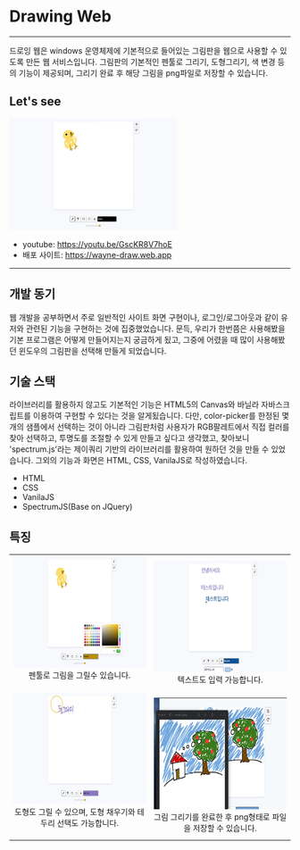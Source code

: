 # Drawing Web
***

드로잉 웹은 windows 운영체제에 기본적으로 들어있는 그림판을 웹으로 사용할 수 있도록 만든 웹 서비스입니다. 그림판의 기본적인 펜툴로 그리기, 도형그리기, 색 변경 등의 기능이 제공되며, 그리기 완료 후 해당 그림을 png파일로 저장할 수 있습니다.

## Let's see
<img src="/README.assets/asset1.png"  width="300px" height="200px">

* youtube: <https://youtu.be/GscKR8V7hoE>
* 배포 사이트: <https://wayne-draw.web.app>


***

## 개발 동기
웹 개발을 공부하면서 주로 일반적인 사이트 화면 구현이나, 로그인/로그아웃과 같이 유저와 관련된 기능을 구현하는 것에 집중했었습니다. 문득, 우리가 한번쯤은 사용해봤을 기본 프로그램은 어떻게 만들어지는지 궁금하게 됬고, 그중에 어렸을 때 많이 사용해봤던 윈도우의 그림판을 선택해 만들게 되었습니다.

## 기술 스택
라이브러리를 활용하지 않고도 기본적인 기능은 HTML5의 Canvas와 바닐라 자바스크립트를 이용하여 구현할 수 있다는 것을 알게됬습니다. 다만, color-picker를 한정된 몇개의 샘플에서 선택하는 것이 아니라 그림판처럼 사용자가 RGB팔레트에서 직접 컬러를 찾아 선택하고, 투명도를 조절할 수 있게 만들고 싶다고 생각했고, 찾아보니 'spectrum.js'라는 제이쿼리 기반의 라이브러리를 활용하여 원하던 것을 만들 수 있었습니다.
그외의 기능과 화면은 HTML, CSS, VanilaJS로 작성하였습니다.

- HTML
- CSS
- VanilaJS
- SpectrumJS(Base on JQuery)

## 특징
|||
|:---:|:---:|
| <img src="/README.assets/asset2.png"  width="300px" height="200px"><br>펜툴로 그림을 그릴수 있습니다.<br><br>|<img src="/README.assets/asset3.png"  width="300px" height="200px"><br>텍스트도 입력 가능합니다.|
|<img src="/README.assets/asset4.png"  width="300px" height="200px"><br>도형도 그릴 수 있으며, 도형 채우기와 테두리 선택도 가능합니다.<br><br>|<img src="/README.assets/asset5.png"  width="300px" height="200px"><br>그림 그리기를 완료한 후 png형태로 파일을 저장할 수 있습니다.|



